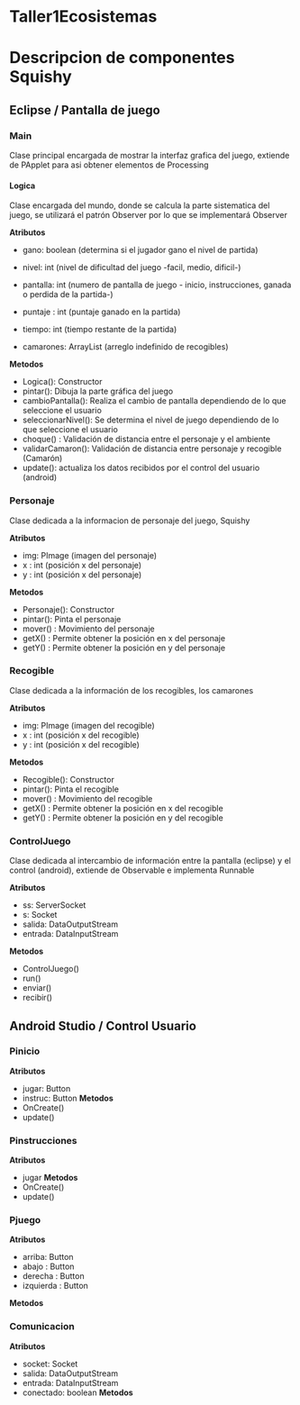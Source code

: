 # Taller1Ecosistemas

# Descripcion de componentes Squishy

## Eclipse / Pantalla de juego

### Main

Clase principal encargada de mostrar la interfaz grafica del juego, extiende de PApplet para asi obtener elementos de Processing

#### Logica

Clase encargada del mundo, donde se calcula la parte sistematica del juego, se utilizará el patrón Observer por lo que se implementará Observer 

**Atributos**

- gano: boolean (determina si el jugador gano el nivel de partida)

- nivel: int  (nivel de dificultad del juego -facil, medio, dificil-)

- pantalla: int (numero de pantalla de juego - inicio, instrucciones, ganada o perdida de la partida-)

- puntaje : int (puntaje ganado en la partida)

- tiempo: int (tiempo restante de la partida)

- camarones: ArrayList<Recogible> (arreglo indefinido de recogibles)

**Metodos**

- Logica(): Constructor
- pintar(): Dibuja la parte gráfica del juego
- cambioPantalla(): Realiza el cambio de pantalla dependiendo de lo que seleccione el usuario
- seleccionarNivel(): Se determina el nivel de juego dependiendo de lo que seleccione el usuario
- choque() : Validación de distancia entre el personaje y el ambiente
- validarCamaron(): Validación de distancia entre personaje y recogible (Camarón)
- update(): actualiza los datos recibidos por el control del usuario (android)


### Personaje

Clase dedicada a la informacion de personaje del juego, Squishy

**Atributos**

- img: PImage (imagen del personaje)
- x :  int  (posición x del personaje)
- y :  int  (posición x del personaje)


**Metodos**

- Personaje(): Constructor
- pintar():  Pinta el personaje
- mover() : Movimiento del personaje
- getX()  : Permite obtener la posición en x del personaje
- getY() : Permite obtener la posición en y del personaje



### Recogible

Clase dedicada a la información de los recogibles, los camarones

**Atributos**

- img: PImage (imagen del recogible)
- x :  int  (posición x del recogible)
- y :  int  (posición x del recogible)


**Metodos**

- Recogible(): Constructor
- pintar():  Pinta el recogible
- mover() : Movimiento del recogible
- getX()  : Permite obtener la posición en x del recogible
- getY() : Permite obtener la posición en y del recogible


### ControlJuego

Clase dedicada al intercambio de información entre la pantalla (eclipse) y el control (android), extiende de Observable e implementa Runnable

**Atributos**
- ss: ServerSocket
- s: Socket
- salida: DataOutputStream
- entrada: DataInputStream


**Metodos**

- ControlJuego()
- run()
- enviar()
- recibir()




## Android Studio / Control Usuario

### Pinicio

**Atributos**
- jugar: Button
- instruc: Button
**Metodos**
- OnCreate()
- update()

### Pinstrucciones

**Atributos**
- jugar
**Metodos**
- OnCreate()
- update()

### Pjuego

**Atributos**
- arriba:  Button
- abajo : Button
- derecha : Button
- izquierda : Button


**Metodos**
### Comunicacion
**Atributos**
- socket: Socket
- salida: DataOutputStream
- entrada: DataInputStream
- conectado: boolean
**Metodos**
